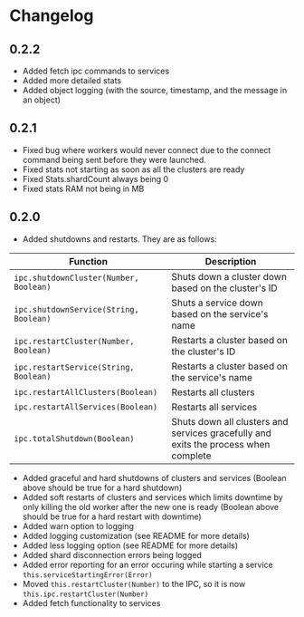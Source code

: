 # Changelog

## 0.2.2
- Added fetch ipc commands to services
- Added more detailed stats
- Added object logging (with the source, timestamp, and the message in an object)

## 0.2.1

- Fixed bug where workers would never connect due to the connect command being sent before they were launched.
- Fixed stats not starting as soon as all the clusters are ready
- Fixed Stats.shardCount always being 0
- Fixed stats RAM not being in MB

## 0.2.0

- Added shutdowns and restarts. They are as follows:

| Function | Description |
|-|-|
| `ipc.shutdownCluster(Number, Boolean)` | Shuts down a cluster down based on the cluster's ID |
| `ipc.shutdownService(String, Boolean)` | Shuts a service down based on the service's name |
| `ipc.restartCluster(Number, Boolean)` | Restarts a cluster based on the cluster's ID |
| `ipc.restartService(String, Boolean)` | Restarts a cluster based on the service's name |
| `ipc.restartAllClusters(Boolean)` | Restarts all clusters |
| `ipc.restartAllServices(Boolean)` | Restarts all services |
| `ipc.totalShutdown(Boolean)` | Shuts down all clusters and services gracefully and exits the process when complete |

- Added graceful and hard shutdowns of clusters and services (Boolean above should be true for a hard shutdown)
- Added soft restarts of clusters and services which limits downtime by only killing the old worker after the new one is ready (Boolean above should be true for a hard restart with downtime)
- Added warn option to logging
- Added logging customization (see README for more details)
- Added less logging option (see README for more details)
- Added shard disconnection errors being logged
- Added error reporting for an error occuring while starting a service `this.serviceStartingError(Error)`
- Moved `this.restartCluster(Number)` to the IPC, so it is now `this.ipc.restartCluster(Number)`
- Added fetch functionality to services